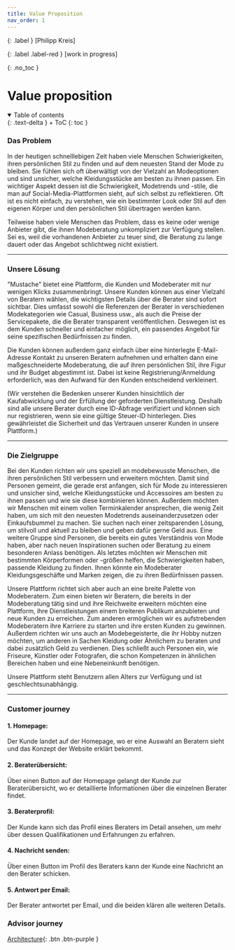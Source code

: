 ```yaml
---
title: Value Proposition
nav_order: 1
---
```


{: .label }
[Philipp Kreis]

{: .label .label-red }
[work in progress]

{: .no_toc }
# Value proposition

<details open markdown="block">
{: .text-delta }
<summary>Table of contents</summary>
+ ToC
{: toc }
</details>

### Das Problem

In der heutigen schnelllebigen Zeit haben viele Menschen Schwierigkeiten, ihren persönlichen Stil zu finden und auf dem neuesten Stand der Mode zu bleiben. Sie fühlen sich oft überwältigt von der Vielzahl an Modeoptionen und sind unsicher, welche Kleidungsstücke am besten zu ihnen passen. Ein wichtiger Aspekt dessen ist die Schwierigkeit, Modetrends und -stile, die man auf Social-Media-Plattformen sieht, auf sich selbst zu reflektieren. Oft ist es nicht einfach, zu verstehen, wie ein bestimmter Look oder Stil auf den eigenen Körper und den persönlichen Stil übertragen werden kann.

Teilweise haben viele Menschen das Problem, dass es keine oder wenige Anbieter gibt, die ihnen Modeberatung unkompliziert zur Verfügung stellen. Sei es, weil die vorhandenen Anbieter zu teuer sind, die Beratung zu lange dauert oder das Angebot schlichtweg nicht existiert. 

---
### Unsere Lösung

"Mustache" bietet eine Plattform, die Kunden und Modeberater mit nur wenigen Klicks zusammenbringt. Unsere Kunden können aus einer Vielzahl von Beratern wählen, die wichtigsten Details über die Berater sind sofort sichtbar. Dies umfasst sowohl die Referenzen der Berater in verschiedenen Modekategorien wie Casual, Business usw., als auch die Preise der Servicepakete, die die Berater transparent veröffentlichen. Deswegen ist es dem Kunden schneller und einfacher möglich, ein passendes Angebot für seine spezifischen Bedürfnissen zu finden.

Die Kunden können außerdem ganz einfach über eine hinterlegte E-Mail-Adresse Kontakt zu unseren Beratern aufnehmen und erhalten dann eine maßgeschneiderte Modeberatung, die auf ihren persönlichen Stil, ihre Figur und ihr Budget abgestimmt ist. Dabei ist keine Registrierung/Anmeldung erforderlich, was den Aufwand für den Kunden entscheidend verkleinert.


(Wir verstehen die Bedenken unserer Kunden hinsichtlich der Kaufabwicklung und der Erfüllung der geforderten Dienstleistung. Deshalb sind alle unsere Berater durch eine ID-Abfrage verifiziert und können sich nur registrieren, wenn sie eine gültige Steuer-ID hinterlegen. Dies gewährleistet die Sicherheit und das Vertrauen unserer Kunden in unsere Plattform.)


---
### Die Zielgruppe

Bei den Kunden richten wir uns speziell an modebewusste Menschen, die ihren persönlichen Stil verbessern und erweitern möchten. Damit sind Personen gemeint, die gerade erst anfangen, sich für Mode zu interessieren und unsicher sind, welche Kleidungsstücke und Accessoires am besten zu ihnen passen und wie sie diese kombinieren können. Außerdem möchten wir Menschen mit einem vollen Terminkalender ansprechen, die wenig Zeit haben, um sich mit den neuesten Modetrends auseinanderzusetzen oder Einkaufsbummel zu machen. Sie suchen nach einer zeitsparenden Lösung, um stilvoll und aktuell zu bleiben und geben dafür gerne Geld aus. Eine weitere Gruppe sind Personen, die bereits ein gutes Verständnis von Mode haben, aber nach neuen Inspirationen suchen oder Beratung zu einem besonderen Anlass benötigen. Als letztes möchten wir Menschen mit bestimmten Körperformen oder -größen helfen, die Schwierigkeiten haben, passende Kleidung zu finden. Ihnen könnte ein Modeberater Kleidungsgeschäfte und Marken zeigen, die zu ihren Bedürfnissen passen.

Unsere Plattform richtet sich aber auch an eine breite Palette von Modeberatern. Zum einen bieten wir Beratern, die bereits in der Modeberatung tätig sind und ihre Reichweite erweitern möchten eine Plattform, ihre Dienstleistungen einem breiteren Publikum anzubieten und neue Kunden zu erreichen. Zum anderen ermöglichen wir es aufstrebenden Modeberatern ihre Karriere zu starten und ihre ersten Kunden zu gewinnen. Außerdem richten wir uns auch an Modebegeisterte, die ihr Hobby nutzen möchten, um anderen in Sachen Kleidung oder Ähnlichem zu beraten und dabei zusätzlich Geld zu verdienen. Dies schließt auch Personen ein, wie Friseure, Künstler oder Fotografen, die schon Kompetenzen in ähnlichen Bereichen haben und eine Nebeneinkunft benötigen.

Unsere Plattform steht Benutzern allen Alters zur Verfügung und ist geschlechtsunabhängig. 

---

### Customer journey

#### 1. Homepage:


Der Kunde landet auf der Homepage, wo er eine Auswahl an Beratern sieht und das Konzept der Website erklärt bekommt.

#### 2. Beraterübersicht:


Über einen Button auf der Homepage gelangt der Kunde zur Beraterübersicht, wo er detaillierte Informationen über die einzelnen Berater findet.
   
#### 3. Beraterprofil:


Der Kunde kann sich das Profil eines Beraters im Detail ansehen, um mehr über dessen Qualifikationen und Erfahrungen zu erfahren.

#### 4. Nachricht senden:


Über einen Button im Profil des Beraters kann der Kunde eine Nachricht an den Berater schicken.

#### 5. Antwort per Email:


Der Berater antwortet per Email, und die beiden klären alle weiteren Details.

### Advisor journey


[Architecture](https://pillek.github.io/technical-docs/architecture.html){: .btn .btn-purple }